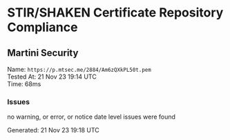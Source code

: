 # STIR/SHAKEN Certificate Repository Compliance

## Martini Security

Name: `https://p.mtsec.me/2884/Am6zQXkPL50t.pem`\
Tested At: 21 Nov 23 19:14 UTC\
Time: 68ms

### Issues

no warning, or error, or notice date level issues were found

Generated: 21 Nov 23 19:18 UTC